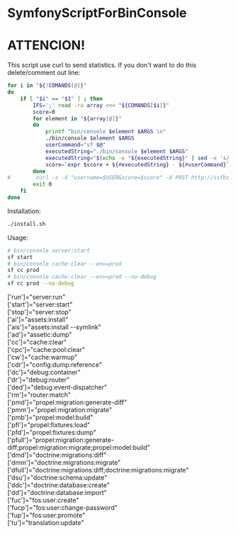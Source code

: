 # SymfonyScriptForBinConsole

# ATTENCION!
This script use curl to send statistics.
If you don't want to do this delete/comment out line:
```bash
for i in "${!COMANDS[@]}"
do
    if [ "$i" == "$1" ] ; then
        IFS=';' read -ra array <<< "${COMANDS[$i]}"
        score=0
        for element in "${array[@]}"
        do
            printf "bin/console $element $ARGS \n"
            ./bin/console $element $ARGS
            userCommand="sf $@"
            executedString="./bin/console $element $ARGS"
            executedString="$(echo -e "${executedString}" | sed -e 's/[[:space:]]*$//')"
            score=`expr $score + ${#executedString} - ${#userCommand}`
        done
#        curl -s -d "username=$USER&score=$score" -X POST http://ssfbc.dev.hqnetworks.pl > /dev/null
        exit 0
    fi
done
```

Installation:
```bash
./install.sh
```

Usage:
```bash
# bin/console server:start
sf start 
# bin/console cache:clear --env=prod
sf cc prod
# bin/console cache:clear --env=prod --no-debug
sf cc prod --no-debug
```

['run']="server:run"  
['start']="server:start"  
['stop']="server:stop"  
['ai']="assets:install"  
['ais']="assets:install --symlink"  
['ad']="assetic:dump"  
['cc']="cache:clear"  
['cpc']="cache:pool:clear"  
['cw']="cache:warmup"  
['cdr']="config:dump:reference"  
['dc']="debug:container"  
['dr']="debug:router"  
['ded']="debug:event-dispatcher"  
['rm']="router:match"  
['pmd']="propel:migration:generate-diff"  
['pmm']="propel:migration:migrate"  
['pmb']="propel:model:build"  
['pfl']="propel:fixtures:load"  
['pfd']="propel:fixtures:dump"  
['pfull']="propel:migration:generate-diff;propel:migration:migrate;propel:model:build"  
['dmd']="doctrine:migrations:diff"  
['dmm']="doctrine:migrations:migrate"  
['dfull']="doctrine:migrations:diff;doctrine:migrations:migrate"  
['dsu']="doctrine:schema:update"   
['ddc']="doctrine:database:create"   
['dd']="doctrine:database:import"  
['fuc']="fos:user:create"  
['fucp']="fos:user:change-password"  
['fup']="fos:user:promote"  
['tu']="translation:update"  
